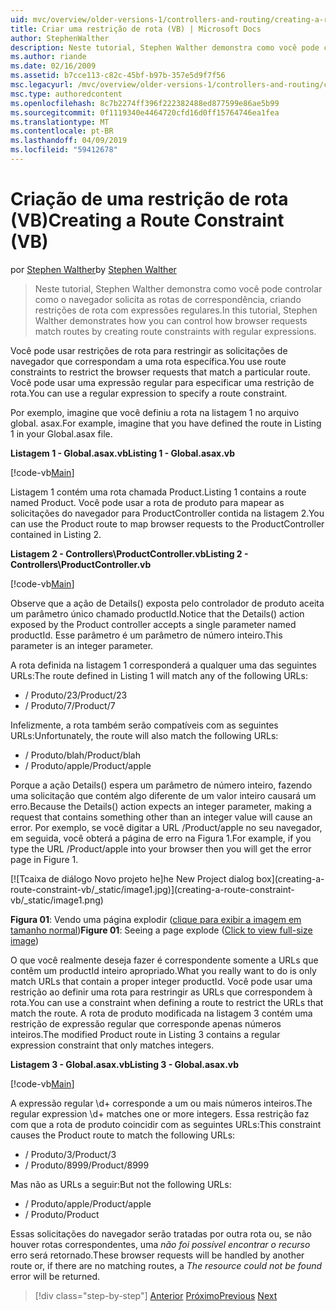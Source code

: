 ```yaml
---
uid: mvc/overview/older-versions-1/controllers-and-routing/creating-a-route-constraint-vb
title: Criar uma restrição de rota (VB) | Microsoft Docs
author: StephenWalther
description: Neste tutorial, Stephen Walther demonstra como você pode controlar como o navegador solicita as rotas de correspondência, criando restrições de rota com expressões regulares.
ms.author: riande
ms.date: 02/16/2009
ms.assetid: b7cce113-c82c-45bf-b97b-357e5d9f7f56
msc.legacyurl: /mvc/overview/older-versions-1/controllers-and-routing/creating-a-route-constraint-vb
msc.type: authoredcontent
ms.openlocfilehash: 8c7b2274ff396f222382488ed877599e86ae5b99
ms.sourcegitcommit: 0f1119340e4464720cfd16d0ff15764746ea1fea
ms.translationtype: MT
ms.contentlocale: pt-BR
ms.lasthandoff: 04/09/2019
ms.locfileid: "59412678"
---
```

# <a name="creating-a-route-constraint-vb"></a><span data-ttu-id="4ea6f-103">Criação de uma restrição de rota (VB)</span><span class="sxs-lookup"><span data-stu-id="4ea6f-103">Creating a Route Constraint (VB)</span></span>

<span data-ttu-id="4ea6f-104">por [Stephen Walther](https://github.com/StephenWalther)</span><span class="sxs-lookup"><span data-stu-id="4ea6f-104">by [Stephen Walther](https://github.com/StephenWalther)</span></span>

> <span data-ttu-id="4ea6f-105">Neste tutorial, Stephen Walther demonstra como você pode controlar como o navegador solicita as rotas de correspondência, criando restrições de rota com expressões regulares.</span><span class="sxs-lookup"><span data-stu-id="4ea6f-105">In this tutorial, Stephen Walther demonstrates how you can control how browser requests match routes by creating route constraints with regular expressions.</span></span>


<span data-ttu-id="4ea6f-106">Você pode usar restrições de rota para restringir as solicitações de navegador que correspondam a uma rota específica.</span><span class="sxs-lookup"><span data-stu-id="4ea6f-106">You use route constraints to restrict the browser requests that match a particular route.</span></span> <span data-ttu-id="4ea6f-107">Você pode usar uma expressão regular para especificar uma restrição de rota.</span><span class="sxs-lookup"><span data-stu-id="4ea6f-107">You can use a regular expression to specify a route constraint.</span></span>

<span data-ttu-id="4ea6f-108">Por exemplo, imagine que você definiu a rota na listagem 1 no arquivo global. asax.</span><span class="sxs-lookup"><span data-stu-id="4ea6f-108">For example, imagine that you have defined the route in Listing 1 in your Global.asax file.</span></span>

**<span data-ttu-id="4ea6f-109">Listagem 1 - Global.asax.vb</span><span class="sxs-lookup"><span data-stu-id="4ea6f-109">Listing 1 - Global.asax.vb</span></span>**

[!code-vb[Main](creating-a-route-constraint-vb/samples/sample1.vb)]

<span data-ttu-id="4ea6f-110">Listagem 1 contém uma rota chamada Product.</span><span class="sxs-lookup"><span data-stu-id="4ea6f-110">Listing 1 contains a route named Product.</span></span> <span data-ttu-id="4ea6f-111">Você pode usar a rota de produto para mapear as solicitações do navegador para ProductController contida na listagem 2.</span><span class="sxs-lookup"><span data-stu-id="4ea6f-111">You can use the Product route to map browser requests to the ProductController contained in Listing 2.</span></span>

**<span data-ttu-id="4ea6f-112">Listagem 2 - Controllers\ProductController.vb</span><span class="sxs-lookup"><span data-stu-id="4ea6f-112">Listing 2 - Controllers\ProductController.vb</span></span>**

[!code-vb[Main](creating-a-route-constraint-vb/samples/sample2.vb)]

<span data-ttu-id="4ea6f-113">Observe que a ação de Details() exposta pelo controlador de produto aceita um parâmetro único chamado productId.</span><span class="sxs-lookup"><span data-stu-id="4ea6f-113">Notice that the Details() action exposed by the Product controller accepts a single parameter named productId.</span></span> <span data-ttu-id="4ea6f-114">Esse parâmetro é um parâmetro de número inteiro.</span><span class="sxs-lookup"><span data-stu-id="4ea6f-114">This parameter is an integer parameter.</span></span>

<span data-ttu-id="4ea6f-115">A rota definida na listagem 1 corresponderá a qualquer uma das seguintes URLs:</span><span class="sxs-lookup"><span data-stu-id="4ea6f-115">The route defined in Listing 1 will match any of the following URLs:</span></span>

- <span data-ttu-id="4ea6f-116">/ Produto/23</span><span class="sxs-lookup"><span data-stu-id="4ea6f-116">/Product/23</span></span>
- <span data-ttu-id="4ea6f-117">/ Produto/7</span><span class="sxs-lookup"><span data-stu-id="4ea6f-117">/Product/7</span></span>

<span data-ttu-id="4ea6f-118">Infelizmente, a rota também serão compatíveis com as seguintes URLs:</span><span class="sxs-lookup"><span data-stu-id="4ea6f-118">Unfortunately, the route will also match the following URLs:</span></span>

- <span data-ttu-id="4ea6f-119">/ Produto/blah</span><span class="sxs-lookup"><span data-stu-id="4ea6f-119">/Product/blah</span></span>
- <span data-ttu-id="4ea6f-120">/ Produto/apple</span><span class="sxs-lookup"><span data-stu-id="4ea6f-120">/Product/apple</span></span>

<span data-ttu-id="4ea6f-121">Porque a ação Details() espera um parâmetro de número inteiro, fazendo uma solicitação que contém algo diferente de um valor inteiro causará um erro.</span><span class="sxs-lookup"><span data-stu-id="4ea6f-121">Because the Details() action expects an integer parameter, making a request that contains something other than an integer value will cause an error.</span></span> <span data-ttu-id="4ea6f-122">Por exemplo, se você digitar a URL /Product/apple no seu navegador, em seguida, você obterá a página de erro na Figura 1.</span><span class="sxs-lookup"><span data-stu-id="4ea6f-122">For example, if you type the URL /Product/apple into your browser then you will get the error page in Figure 1.</span></span>


[![T<span data-ttu-id="4ea6f-123">caixa de diálogo Novo projeto he]</span><span class="sxs-lookup"><span data-stu-id="4ea6f-123">he New Project dialog box]</span></span>(creating-a-route-constraint-vb/_static/image1.jpg)](creating-a-route-constraint-vb/_static/image1.png)

<span data-ttu-id="4ea6f-124">**Figura 01**: Vendo uma página explodir ([clique para exibir a imagem em tamanho normal](creating-a-route-constraint-vb/_static/image2.png))</span><span class="sxs-lookup"><span data-stu-id="4ea6f-124">**Figure 01**: Seeing a page explode ([Click to view full-size image](creating-a-route-constraint-vb/_static/image2.png))</span></span>


<span data-ttu-id="4ea6f-125">O que você realmente deseja fazer é correspondente somente a URLs que contêm um productId inteiro apropriado.</span><span class="sxs-lookup"><span data-stu-id="4ea6f-125">What you really want to do is only match URLs that contain a proper integer productId.</span></span> <span data-ttu-id="4ea6f-126">Você pode usar uma restrição ao definir uma rota para restringir as URLs que correspondem à rota.</span><span class="sxs-lookup"><span data-stu-id="4ea6f-126">You can use a constraint when defining a route to restrict the URLs that match the route.</span></span> <span data-ttu-id="4ea6f-127">A rota de produto modificada na listagem 3 contém uma restrição de expressão regular que corresponde apenas números inteiros.</span><span class="sxs-lookup"><span data-stu-id="4ea6f-127">The modified Product route in Listing 3 contains a regular expression constraint that only matches integers.</span></span>

**<span data-ttu-id="4ea6f-128">Listagem 3 - Global.asax.vb</span><span class="sxs-lookup"><span data-stu-id="4ea6f-128">Listing 3 - Global.asax.vb</span></span>**

[!code-vb[Main](creating-a-route-constraint-vb/samples/sample3.vb)]

<span data-ttu-id="4ea6f-129">A expressão regular \d+ corresponde a um ou mais números inteiros.</span><span class="sxs-lookup"><span data-stu-id="4ea6f-129">The regular expression \d+ matches one or more integers.</span></span> <span data-ttu-id="4ea6f-130">Essa restrição faz com que a rota de produto coincidir com as seguintes URLs:</span><span class="sxs-lookup"><span data-stu-id="4ea6f-130">This constraint causes the Product route to match the following URLs:</span></span>

- <span data-ttu-id="4ea6f-131">/ Produto/3</span><span class="sxs-lookup"><span data-stu-id="4ea6f-131">/Product/3</span></span>
- <span data-ttu-id="4ea6f-132">/ Produto/8999</span><span class="sxs-lookup"><span data-stu-id="4ea6f-132">/Product/8999</span></span>

<span data-ttu-id="4ea6f-133">Mas não as URLs a seguir:</span><span class="sxs-lookup"><span data-stu-id="4ea6f-133">But not the following URLs:</span></span>

- <span data-ttu-id="4ea6f-134">/ Produto/apple</span><span class="sxs-lookup"><span data-stu-id="4ea6f-134">/Product/apple</span></span>
- <span data-ttu-id="4ea6f-135">/ Produto</span><span class="sxs-lookup"><span data-stu-id="4ea6f-135">/Product</span></span>

<span data-ttu-id="4ea6f-136">Essas solicitações do navegador serão tratadas por outra rota ou, se não houver rotas correspondentes, uma *não foi possível encontrar o recurso* erro será retornado.</span><span class="sxs-lookup"><span data-stu-id="4ea6f-136">These browser requests will be handled by another route or, if there are no matching routes, a *The resource could not be found* error will be returned.</span></span>

> [!div class="step-by-step"]
> <span data-ttu-id="4ea6f-137">[Anterior](creating-custom-routes-vb.md)
> [Próximo](creating-a-custom-route-constraint-vb.md)</span><span class="sxs-lookup"><span data-stu-id="4ea6f-137">[Previous](creating-custom-routes-vb.md)
[Next](creating-a-custom-route-constraint-vb.md)</span></span>
